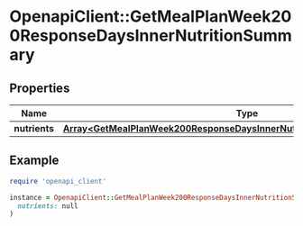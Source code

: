 # OpenapiClient::GetMealPlanWeek200ResponseDaysInnerNutritionSummary

## Properties

| Name | Type | Description | Notes |
| ---- | ---- | ----------- | ----- |
| **nutrients** | [**Array&lt;GetMealPlanWeek200ResponseDaysInnerNutritionSummaryNutrientsInner&gt;**](GetMealPlanWeek200ResponseDaysInnerNutritionSummaryNutrientsInner.md) |  |  |

## Example

```ruby
require 'openapi_client'

instance = OpenapiClient::GetMealPlanWeek200ResponseDaysInnerNutritionSummary.new(
  nutrients: null
)
```

